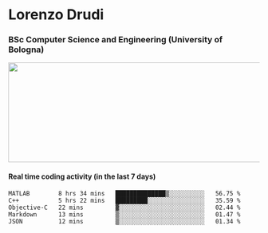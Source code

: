 # Lorenzo Drudi
### BSc Computer Science and Engineering (University of Bologna)

<img src="https://github-readme-stats-lorenzodrudi.vercel.app/api?username=LorenzoDrudi&count_private=true&show_icons=true&theme=gruvbox" height=200px width=550px>

<!---Use wakatime plugins to track the coding time--->
#### Real time coding activity (in the last 7 days)
<!--START_SECTION:waka-->

```text
MATLAB        8 hrs 34 mins   ██████████████▒░░░░░░░░░░   56.75 %
C++           5 hrs 22 mins   █████████░░░░░░░░░░░░░░░░   35.59 %
Objective-C   22 mins         ▓░░░░░░░░░░░░░░░░░░░░░░░░   02.44 %
Markdown      13 mins         ▒░░░░░░░░░░░░░░░░░░░░░░░░   01.47 %
JSON          12 mins         ▒░░░░░░░░░░░░░░░░░░░░░░░░   01.34 %
```

<!--END_SECTION:waka-->
